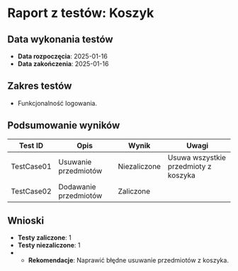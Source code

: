 # Raport z testów: Koszyk

## Data wykonania testów
- **Data rozpoczęcia**: 2025-01-16
- **Data zakończenia**: 2025-01-16

## Zakres testów
- Funkcjonalność logowania.

## Podsumowanie wyników
| Test ID    | Opis                  | Wynik        | Uwagi                                |
|------------|-----------------------|--------------|--------------------------------------|
| TestCase01 | Usuwanie przedmiotów  | Niezaliczone | Usuwa wszystkie przedmioty z koszyka |
| TestCase02      | Dodawanie przedmiotów | Zaliczone    |                                      |


## Wnioski
- **Testy zaliczone**: 1
- **Testy niezaliczone**: 1
- - **Rekomendacje**: Naprawić błędne usuwanie przedmiotów z koszyka.

